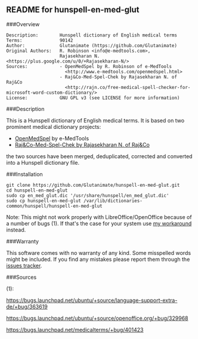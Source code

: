 ## README for hunspell-en-med-glut


###Overview

    Description:        Hunspell dictionary of English medical terms
    Terms:              90142
    Author:             Glutanimate (https://github.com/Glutanimate)
    Original Authors:   R. Robinson <info@e-medtools.com>, 
                        Rajasekharan N. <https://plus.google.com/u/0/+Rajasekharan-N/>
    Sources:            - OpenMedSpel by R. Robinson of e-MedTools 
                          <http://www.e-medtools.com/openmedspel.html>
                        - Raj&Co-Med-Spel-Chek by Rajasekharan N. of Raj&Co
                          <http://rajn.co/free-medical-spell-checker-for-microsoft-word-custom-dictionary/>
    License:            GNU GPL v3 (see LICENSE for more information)


###Description

This is a Hunspell dictionary of English medical terms. It is based on two prominent medical dictionary projects:

 - [OpenMedSpel](http://www.e-medtools.com/openmedspel.html) by e-MedTools
 - [Raj&Co-Med-Spel-Chek by Rajasekharan N. of Raj&Co](http://rajn.co/free-medical-spell-checker-for-microsoft-word-custom-dictionary/)

the two sources have been merged, deduplicated, corrected and converted into a Hunspell dictionary file.

###Installation

    git clone https://github.com/Glutanimate/hunspell-en-med-glut.git
    cd hunspell-en-med-glut
    sudo cp en_med_glut.dic '/usr/share/hunspell/en_med_glut.dic'
    sudo cp hunspell-en-med-glut /var/lib/dictionaries-common/hunspell/hunspell-en-med-glut

Note: This might not work properly with LibreOffice/OpenOffice because of a number of bugs (1). If that's the case for your system use [my workaround](https://github.com/Glutanimate/hunspell-en-med-glut-workaround) instead.

###Warranty

This software comes with no warranty of any kind. Some misspelled words might be included. If you find any mistakes please report them through the [issues tracker](https://github.com/Glutanimate/hunspell-en-med-glut/issues).

###Sources

(1): 

https://bugs.launchpad.net/ubuntu/+source/language-support-extra-de/+bug/363619

https://bugs.launchpad.net/ubuntu/+source/openoffice.org/+bug/329968

https://bugs.launchpad.net/medicalterms/+bug/401423
